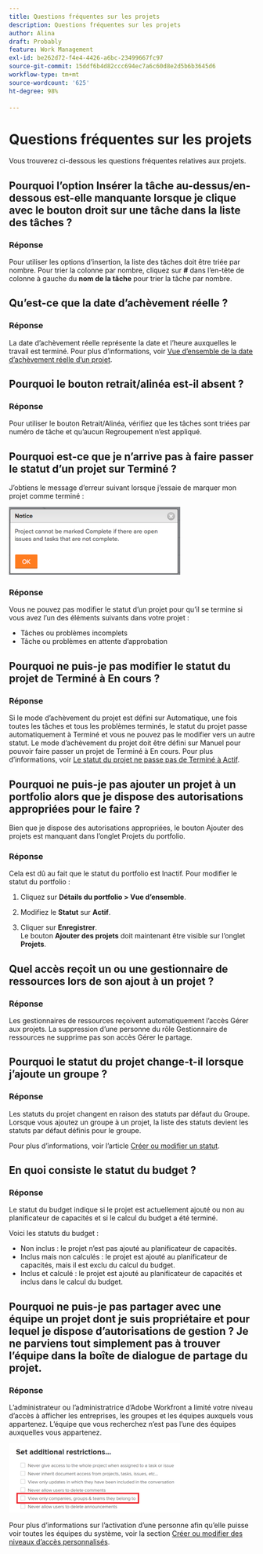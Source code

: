 ```yaml
---
title: Questions fréquentes sur les projets
description: Questions fréquentes sur les projets
author: Alina
draft: Probably
feature: Work Management
exl-id: be262d72-f4e4-4426-a6bc-23499667fc97
source-git-commit: 15ddf6b4d82ccc694ec7a6c60d8e2d5b6b3645d6
workflow-type: tm+mt
source-wordcount: '625'
ht-degree: 98%

---
```


# Questions fréquentes sur les projets

Vous trouverez ci-dessous les questions fréquentes relatives aux projets.

## Pourquoi l’option Insérer la tâche au-dessus/en-dessous est-elle manquante lorsque je clique avec le bouton droit sur une tâche dans la liste des tâches ?

### Réponse

Pour utiliser les options d’insertion, la liste des tâches doit être triée par nombre. Pour trier la colonne par nombre, cliquez sur **#** dans l’en-tête de colonne à gauche du **nom de la tâche** pour trier la tâche par nombre.

## Qu’est-ce que la date d’achèvement réelle ?

### Réponse

La date d’achèvement réelle représente la date et l’heure auxquelles le travail est terminé. Pour plus d’informations, voir [Vue d’ensemble de la date d’achèvement réelle d’un projet](../../../manage-work/projects/planning-a-project/project-actual-completion-date.md).

## Pourquoi le bouton retrait/alinéa est-il absent ?

### Réponse

Pour utiliser le bouton Retrait/Alinéa, vérifiez que les tâches sont triées par numéro de tâche et qu’aucun Regroupement n’est appliqué.

## Pourquoi est-ce que je n’arrive pas à faire passer le statut d’un projet sur Terminé ?

J’obtiens le message d’erreur suivant lorsque j’essaie de marquer mon projet comme terminé :

![Project_FAQ_Complete_Error_message.png](assets/project-faq-complete-error-message-350x138.png)

### Réponse

Vous ne pouvez pas modifier le statut d’un projet pour qu’il se termine si vous avez l’un des éléments suivants dans votre projet :

* Tâches ou problèmes incomplets
* Tâche ou problèmes en attente d’approbation

## Pourquoi ne puis-je pas modifier le statut du projet de Terminé à En cours ?

### Réponse

Si le mode d’achèvement du projet est défini sur Automatique, une fois toutes les tâches et tous les problèmes terminés, le statut du projet passe automatiquement à Terminé et vous ne pouvez pas le modifier vers un autre statut. Le mode d’achèvement du projet doit être défini sur Manuel pour pouvoir faire passer un projet de Terminé à En cours. Pour plus d’informations, voir [Le statut du projet ne passe pas de Terminé à Actif](../../../manage-work/projects/tips-tricks-and-troubleshooting/project-status-does-not-change-from-complete-to-current.md).

## Pourquoi ne puis-je pas ajouter un projet à un portfolio alors que je dispose des autorisations appropriées pour le faire ?

Bien que je dispose des autorisations appropriées, le bouton Ajouter des projets est manquant dans l’onglet Projets du portfolio.

### Réponse

Cela est dû au fait que le statut du portfolio est Inactif. Pour modifier le statut du portfolio :

1. Cliquez sur **Détails du portfolio > Vue d’ensemble**.
1. Modifiez le **Statut** sur **Actif**.

1. Cliquer sur **Enregistrer**.\
   Le bouton **Ajouter des projets** doit maintenant être visible sur l’onglet **Projets**.

## Quel accès reçoit un ou une gestionnaire de ressources lors de son ajout à un projet ?

### Réponse

Les gestionnaires de ressources reçoivent automatiquement l’accès Gérer aux projets. La suppression d’une personne du rôle Gestionnaire de ressources ne supprime pas son accès Gérer le partage.

## Pourquoi le statut du projet change-t-il lorsque j’ajoute un groupe ?

### Réponse

Les statuts du projet changent en raison des statuts par défaut du Groupe. Lorsque vous ajoutez un groupe à un projet, la liste des statuts devient les statuts par défaut définis pour le groupe.

Pour plus d’informations, voir l’article [Créer ou modifier un statut](../../../administration-and-setup/customize-workfront/creating-custom-status-and-priority-labels/create-or-edit-a-status.md).

## En quoi consiste le statut du budget ?

### Réponse

Le statut du budget indique si le projet est actuellement ajouté ou non au planificateur de capacités et si le calcul du budget a été terminé.

Voici les statuts du budget :

* Non inclus : le projet n’est pas ajouté au planificateur de capacités.
* Inclus mais non calculés : le projet est ajouté au planificateur de capacités, mais il est exclu du calcul du budget.
* Inclus et calculé : le projet est ajouté au planificateur de capacités et inclus dans le calcul du budget.

## Pourquoi ne puis-je pas partager avec une équipe un projet dont je suis propriétaire et pour lequel je dispose d’autorisations de gestion ? Je ne parviens tout simplement pas à trouver l’équipe dans la boîte de dialogue de partage du projet.

### Réponse

L’administrateur ou l’administratrice d’Adobe Workfront a limité votre niveau d’accès à afficher les entreprises, les groupes et les équipes auxquels vous appartenez. L’équipe que vous recherchez n’est pas l’une des équipes auxquelles vous appartenez.

![Afficher uniquement les équipes, les groupes, les sociétés auxquels ils appartiennent](assets/view-only-team-groups-companies-they-belong-to-350x141.png)

Pour plus d’informations sur l’activation d’une personne afin qu’elle puisse voir toutes les équipes du système, voir la section [Créer ou modifier des niveaux d’accès personnalisés](../../../administration-and-setup/add-users/configure-and-grant-access/create-modify-access-levels.md).
